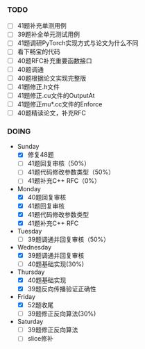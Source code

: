 ### TODO
- [ ] 41题补充单测用例
- [ ] 39题补全单元测试用例
- [ ] 41题调研PyTorch实现方式与论文为什么不同
- [ ] 看下畅宝的代码
- [ ] 40题RFC补充重要函数接口
- [ ] 40题调通
- [ ] 40题根据论文实现完整版
- [ ] 41题修正.h文件
- [ ] 41题修正.cu文件的OutputAt
- [ ] 41题修正mu*.cc文件的Enforce
- [ ] 40题精读论文，补充RFC

### DOING
- Sunday
  - [x] 修复48题
  - [ ] 41题回复审核（50%）
  - [ ] 41题代码修改参数类型（50%）
  - [ ] 41题补充C++ RFC（0%）
- Monday
  - [x] 40题回复审核
  - [x] 41题回复审核
  - [x] 41题代码修改参数类型
  - [x] 41题补充C++ RFC
- Tuesday
  - [ ] 39题调通并回复审核（50%）
- Wednesday
  - [x] 39题调通并回复审核
  - [ ] 40题基础实现(30%)
- Thursday
  - [x] 40题基础实现
  - [x] 39题反向传播验证正确性
- Friday
  - [x] 52题收尾
  - [ ] 39题修正反向算法(30%)
- Saturday
  - [ ] 39题修正反向算法
  - [ ] slice修补 
